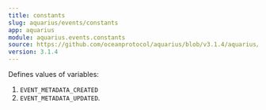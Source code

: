 ```yaml
---
title: constants
slug: aquarius/events/constants
app: aquarius
module: aquarius.events.constants
source: https://github.com/oceanprotocol/aquarius/blob/v3.1.4/aquarius/events/constants.py
version: 3.1.4
---
```

Defines values of variables:
1. `EVENT_METADATA_CREATED`
2. `EVENT_METADATA_UPDATED`.

